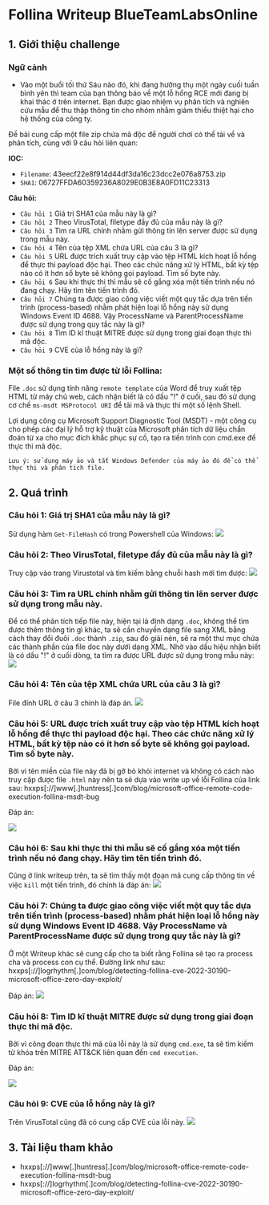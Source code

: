 # Follina Writeup BlueTeamLabsOnline
## **1. Giới thiệu challenge**
### **Ngữ cảnh**
- Vào một buổi tối thứ Sáu nào đó, khi đang hưởng thụ một ngày cuối tuần bình yên thì team của bạn thông báo về một lỗ hổng RCE mới đang bị khai thác ở trên internet. Bạn được giao nhiệm vụ phân tích và nghiên cứu mẫu để thu thập thông tin cho nhóm nhằm giảm thiểu thiệt hại cho hệ thống của công ty.

Đề bài cung cấp một file zip chứa mã độc để người chơi có thể tải về và phân tích, cùng với 9 câu hỏi liên quan:

**IOC:**
- `Filename`: 43eecf22e8f914d44df3da16c23dcc2e076a8753.zip
- `SHA1`: 06727FFDA60359236A8029E0B3E8A0FD11C23313

**Câu hỏi:**
- `Câu hỏi 1` Giá trị SHA1 của mẫu này là gì?
- `Câu hỏi 2` Theo VirusTotal, filetype đầy đủ của mẫu này là gì?
- `Câu hỏi 3` Tìm ra URL chính nhằm gửi thông tin lên server được sử dụng trong mẫu này.
- `Câu hỏi 4` Tên của tệp XML chứa URL của câu 3 là gì?
- `Câu hỏi 5` URL được trích xuất truy cập vào tệp HTML kích hoạt lỗ hổng để thực thi payload độc hại. Theo các chức năng xử lý HTML, bất kỳ tệp nào có ít hơn số byte sẽ không gọi payload. Tìm số byte này.
- `Câu hỏi 6` Sau khi thực thi thì mẫu sẽ cố gắng xóa một tiến trình nếu nó đang chạy. Hãy tìm tên tiến trình đó.
- `Câu hỏi 7` Chúng ta được giao công việc viết một quy tắc dựa trên tiến trình (process-based) nhằm phát hiện loại lỗ hổng này sử dụng Windows Event ID 4688. Vậy ProcessName và ParentProcessName được sử dụng trong quy tắc này là gì?
- `Câu hỏi 8` Tìm ID kĩ thuật MITRE được sử dụng trong giai đoạn thực thi mã độc.
- `Câu hỏi 9` CVE của lỗ hổng này là gì?
### Một số thông tin tìm được từ lỗi Follina:
File `.doc` sử dụng tính năng `remote template` của Word để truy xuất tệp HTML từ máy chủ web, cách nhận biết là có dấu "!" ở cuối, sau đó sử dụng cơ chế `ms-msdt MSProtocol URI` để tải mã và thực thi một số lệnh Shell.

Lợi dụng công cụ Microsoft Support Diagnostic Tool (MSDT) - một công cụ cho phép các đại lý hỗ trợ kỹ thuật của Microsoft phân tích dữ liệu chẩn đoán từ xa cho mục đích khắc phục sự cố, tạo ra tiến trình con cmd.exe để thực thi mã độc.

`Lưu ý: sử dụng máy ảo và tắt Windows Defender của máy ảo đó để có thể thực thi và phân tích file.`
## **2. Quá trình**
### **Câu hỏi 1: Giá trị SHA1 của mẫu này là gì?**
Sử dụng hàm `Get-FileHash` có trong Powershell của Windows: ![](/Follina-BTLO/Images/1.jpg)
### **Câu hỏi 2: Theo VirusTotal, filetype đầy đủ của mẫu này là gì?**
Truy cập vào trang Virustotal và tìm kiếm bằng chuỗi hash mới tìm được: ![](/Follina-BTLO/Images/2.jpg)
### **Câu hỏi 3: Tìm ra URL chính nhằm gửi thông tin lên server được sử dụng trong mẫu này.**
Để có thể phân tích tiếp file này, hiện tại là định dạng `.doc`, không thể tìm được thêm thông tin gì khác, ta sẽ cần chuyển dạng file sang XML bằng cách thay đổi đuôi `.doc` thành `.zip`, sau đó giải nén, sẽ ra một thư mục chứa các thành phần của file doc này dưới dạng XML. 
Nhờ vào dấu hiệu nhận biết là có dấu "!" ở cuối dòng, ta tìm ra được URL được sử dụng trong mẫu này: ![](/Follina-BTLO/Images/3.jpg)
### **Câu hỏi 4: Tên của tệp XML chứa URL của câu 3 là gì?**
File đính URL ở câu 3 chính là đáp án. ![](/Follina-BTLO/Images/4.jpg)
### **Câu hỏi 5: URL được trích xuất truy cập vào tệp HTML kích hoạt lỗ hổng để thực thi payload độc hại. Theo các chức năng xử lý HTML, bất kỳ tệp nào có ít hơn số byte sẽ không gọi payload. Tìm số byte này.**
Bởi vì tên miền của file này đã bị gỡ bỏ khỏi internet và không có cách nào truy cập được file `.html` này nên ta sẽ dựa vào write up về lỗi Follina của link sau: hxxps[://]www[.]huntress[.]com/blog/microsoft-office-remote-code-execution-follina-msdt-bug

Đáp án: 

![](/Follina-BTLO/Images/9.jpg)
### **Câu hỏi 6: Sau khi thực thi thì mẫu sẽ cố gắng xóa một tiến trình nếu nó đang chạy. Hãy tìm tên tiến trình đó.**

Cũng ở link writeup trên, ta sẽ tìm thấy một đoạn mã cung cấp thông tin về việc `kill` một tiến trình, đó chính là đáp án: ![](/Follina-BTLO/Images/5.jpg)
### **Câu hỏi 7: Chúng ta được giao công việc viết một quy tắc dựa trên tiến trình (process-based) nhằm phát hiện loại lỗ hổng này sử dụng Windows Event ID 4688. Vậy ProcessName và ParentProcessName được sử dụng trong quy tắc này là gì?**
Ở một Writeup khác sẽ cung cấp cho ta biết rằng Follina sẽ tạo ra process cha và process con cụ thể. Đường link như sau: hxxps[://]logrhythm[.]com/blog/detecting-follina-cve-2022-30190-microsoft-office-zero-day-exploit/

Đáp án: ![](/Follina-BTLO/Images/6.jpg)

### **Câu hỏi 8: Tìm ID kĩ thuật MITRE được sử dụng trong giai đoạn thực thi mã độc.**
Bởi vì công đoạn thực thi mã của lỗi này là sử dụng `cmd.exe`, ta sẽ tìm kiếm từ khóa trên MITRE ATT&CK liên quan đến `cmd execution`.

Đáp án: 

![](/Follina-BTLO/Images/7.jpg)
### **Câu hỏi 9: CVE của lỗ hổng này là gì?**
Trên VirusTotal cũng đã có cung cấp CVE của lỗi này. ![](/Follina-BTLO/Images/8.jpg)
## **3. Tài liệu tham khảo**
- hxxps[://]www[.]huntress[.]com/blog/microsoft-office-remote-code-execution-follina-msdt-bug
- hxxps[://]logrhythm[.]com/blog/detecting-follina-cve-2022-30190-microsoft-office-zero-day-exploit/
